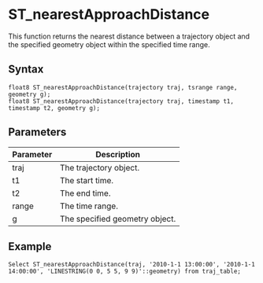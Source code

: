 # ST\_nearestApproachDistance

This function returns the nearest distance between a trajectory object and the specified geometry object within the specified time range.

## Syntax

```
float8 ST_nearestApproachDistance(trajectory traj, tsrange range, geometry g);
float8 ST_nearestApproachDistance(trajectory traj, timestamp t1, timestamp t2, geometry g);
```

## Parameters

|Parameter|Description|
|---------|-----------|
|traj|The trajectory object.|
|t1|The start time.|
|t2|The end time.|
|range|The time range.|
|g|The specified geometry object.|

## Example

```
Select ST_nearestApproachDistance(traj, '2010-1-1 13:00:00', '2010-1-1 14:00:00', 'LINESTRING(0 0, 5 5, 9 9)'::geometry) from traj_table;
```


